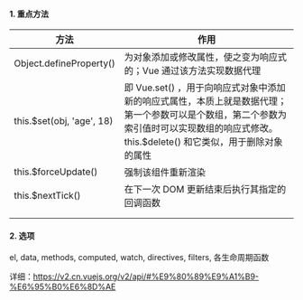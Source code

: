 #### 1. 重点方法

| 方法                      | 作用                                                         |
| ------------------------- | ------------------------------------------------------------ |
| Object.defineProperty()   | 为对象添加或修改属性，使之变为响应式的；Vue 通过该方法实现数据代理 |
| this.$set(obj, 'age', 18) | 即 Vue.set() ，用于向响应式对象中添加新的响应式属性，本质上就是数据代理；第一个参数可以是个数组，第二个参数为索引值时可以实现数组的响应式修改。this.$delete() 和它类似，用于删除对象的属性 |
| this.$forceUpdate()       | 强制该组件重新渲染                                           |
| this.$nextTick()          | 在下一次 DOM 更新结束后执行其指定的回调函数                  |
|                           |                                                              |
|                           |                                                              |





#### 2. 选项

el, data, methods, computed, watch, directives, filters, 各生命周期函数

详细：https://v2.cn.vuejs.org/v2/api/#%E9%80%89%E9%A1%B9-%E6%95%B0%E6%8D%AE

